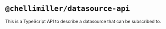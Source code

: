 # `@chellimiller/datasource-api`

This is a TypeScript API to describe a datasource that can be subscribed to.
